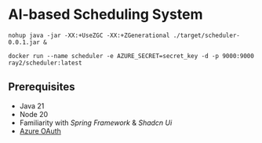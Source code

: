 # AI-based Scheduling System

```shell
nohup java -jar -XX:+UseZGC -XX:+ZGenerational ./target/scheduler-0.0.1.jar &
```

```docker
docker run --name scheduler -e AZURE_SECRET=secret_key -d -p 9000:9000 ray2/scheduler:latest
```

## Prerequisites
- Java 21
- Node 20
- Familiarity with *Spring Framework* & *Shadcn Ui*
- [Azure OAuth](https://github.com/Azure-Samples/ms-identity-msal-java-sample)